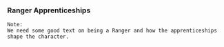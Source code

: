 
### Ranger Apprenticeships

```note
Note:
We need some good text on being a Ranger and how the apprenticeships shape the character.

```